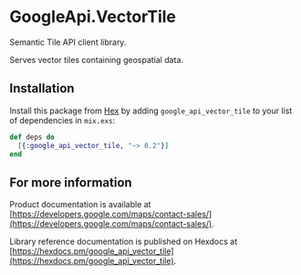 # GoogleApi.VectorTile

Semantic Tile API client library.

Serves vector tiles containing geospatial data. 

## Installation

Install this package from [Hex](https://hex.pm) by adding
`google_api_vector_tile` to your list of dependencies in `mix.exs`:

```elixir
def deps do
  [{:google_api_vector_tile, "~> 0.2"}]
end
```

## For more information

Product documentation is available at [https://developers.google.com/maps/contact-sales/](https://developers.google.com/maps/contact-sales/).

Library reference documentation is published on Hexdocs at
[https://hexdocs.pm/google_api_vector_tile](https://hexdocs.pm/google_api_vector_tile).
